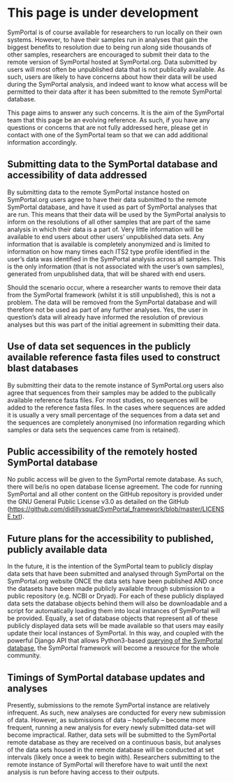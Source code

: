 # This page is under development
SymPortal is of course available for researchers to run locally on their own systems. However, to have their samples run in analyses that gain the biggest benefits to resolution due to being run along side thousands of other samples, researchers are encouraged to submit their data to the remote version of SymPortal hosted at SymPortal.org. Data submitted by users will most often be unpublished data that is not publically available. As such, users are likely to have concerns about how their data will be used during the SymPortal analysis, and indeed want to know what access will be permitted to their data after it has been submitted to the remote SymPortal database.

This page aims to answer any such concerns. It is the aim of the SymPortal team that this page be an evolving reference. As such, if you have any questions or concerns that are not fully addressed here, please get in contact with one of the SymPortal team so that we can add additional information accordingly.

## Submitting data to the SymPortal database and accessibility of data addressed
By submitting data to the remote SymPortal instance hosted on SymPortal.org users agree to have their data submitted to the remote SymPortal database, and have it used as part of SymPortal analyses that are run. This means that their data will be used by the SymPortal analysis to inform on the resolutions of all other samples that are part of the same analysis in which their data is a part of. Very little information will be available to end users about other users’ unpublished data sets. Any information that is available is completely anonymized and is limited to information on how many times each ITS2 type profile identified in the user’s data was identified in the SymPortal analysis across all samples. This is the only information (that is not associated with the user’s own samples), generated from unpublished data, that will be shared with end users.


Should the scenario occur, where a researcher wants to remove their data from the SymPortal framework (whilst it is still unpublished), this is not a problem. The data will be removed from the SymPortal database and will therefore not be used as part of any further analyses. Yes, the user in question’s data will already have informed the resolution of previous analyses but this was part of the initial agreement in submitting their data.

## Use of data set sequences in the publicly available reference fasta files used to construct blast databases
By submitting their data to the remote instance of SymPortal.org users also agree that sequences from their samples may be added to the publically available reference fasta files. For most studies, no sequences will be added to the reference fasta files. In the cases where sequences are added it is usually a very small percentage of the sequences from a data set and the sequences are completely anonymised (no information regarding which samples or data sets the sequences came from is retained).

## Public accessibility of the remotely hosted SymPortal database
No public access will be given to the SymPortal remote database. As such, there will be/is no open database license agreement. The code for running SymPortal and all other content on the GitHub repository is provided under the GNU General Public License v3.0 as detailed on the GitHub (https://github.com/didillysquat/SymPortal_framework/blob/master/LICENSE.txt).

## Future plans for the accessibility to published, publicly available data
In the future, it is the intention of the SymPortal team to publicly display data sets that have been submitted and analysed through SymPortal on the SymPortal.org website ONCE the data sets have been published AND once the datasets have been made publicly available through submission to a public repository (e.g. NCBI or Dryad). For each of these publicly displayed data sets the database objects behind them will also be downloadable and a script for automatically loading them into local instances of SymPortal will be provided. Equally, a set of database objects that represent all of these publicly displayed data sets will be made available so that users may easily update their local instances of SymPortal. In this way, and coupled with the powerful Django API that allows Python3-based [querying of the SymPortal database](https://github.com/didillysquat/SymPortal_framework/wiki/Querying-the-SymPortal-database), the SymPortal framework will become a resource for the whole community.

## Timings of SymPortal database updates and analyses
Presently, submissions to the remote SymPortal instance are relatively infrequent. As such, new analyses are conducted for every new submission of data. However, as submissions of data – hopefully – become more frequent, running a new analysis for every newly submitted data-set will become impractical. Rather, data sets will be submitted to the SymPortal remote database as they are received on a continuous basis, but analyses of the data sets housed in the remote database will be conducted at set intervals (likely once a week to begin with). Researchers submitting to the remote instance of SymPortal will therefore have to wait until the next analysis is run before having access to their outputs.



